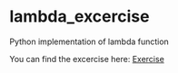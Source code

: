 # lambda_excercise
Python implementation of lambda function

You can find the excercise here:
<a alt="" href="https://www.w3resource.com/python-exercises/lambda/index.php">Exercise</a>
